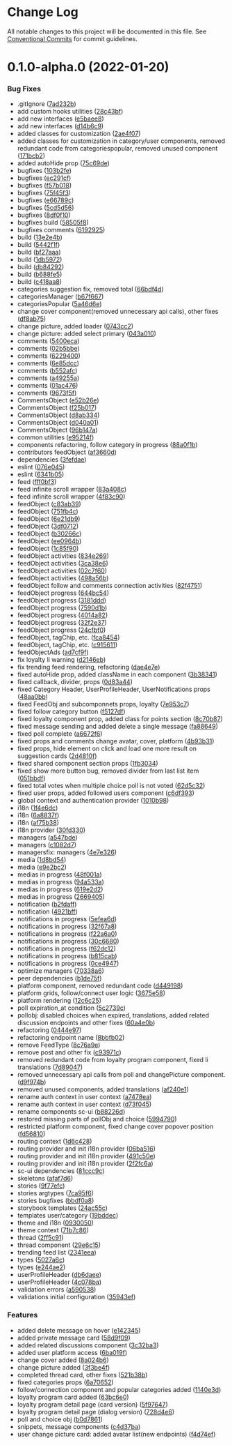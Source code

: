 # Change Log

All notable changes to this project will be documented in this file.
See [Conventional Commits](https://conventionalcommits.org) for commit guidelines.

# 0.1.0-alpha.0 (2022-01-20)


### Bug Fixes

* .gitIgnore ([7ad232b](https://github.com/selfcommunity/community-ui/commit/7ad232bf35851b1fcf6c0e06229618bd48127985))
* add custom hooks utilities ([28c43bf](https://github.com/selfcommunity/community-ui/commit/28c43bf16be4b441ea304ee681fb0dd74706330c))
* add new interfaces ([e5baee8](https://github.com/selfcommunity/community-ui/commit/e5baee87cbf54d0f4d6543d0c8bf6e5a08024a75))
* add new interfaces ([d14b6c9](https://github.com/selfcommunity/community-ui/commit/d14b6c9b253637a7fd9957fe5ae53bbfbb032fe5))
* added  classes for customization ([2ae4f07](https://github.com/selfcommunity/community-ui/commit/2ae4f078ceb9a701ffc778b942630b0b192575eb))
* added  classes for customization in category/user components, removed redundant code from categoriespopular, removed unused component ([171bcb2](https://github.com/selfcommunity/community-ui/commit/171bcb22a3179cb7aba35e7233bf148f27e1439b))
* added autoHide prop ([75c69de](https://github.com/selfcommunity/community-ui/commit/75c69de939fbae6445b217c89143631bb38b3bac))
* bugfixes ([103b2fe](https://github.com/selfcommunity/community-ui/commit/103b2fef19ee8e791d051339054e478320f8347d))
* bugfixes ([ec291cf](https://github.com/selfcommunity/community-ui/commit/ec291cfd6e5338e0540876c903eb42659d77a6d5))
* bugfixes ([f57b018](https://github.com/selfcommunity/community-ui/commit/f57b0183f28de70747de7946c15f30d867da6065))
* bugfixes ([75f45f3](https://github.com/selfcommunity/community-ui/commit/75f45f369aee76511c6628f608af11f14692dacc))
* bugfixes ([e66789c](https://github.com/selfcommunity/community-ui/commit/e66789c201dd991b25ec05c2933827b56ec99acc))
* bugfixes ([5cd5d56](https://github.com/selfcommunity/community-ui/commit/5cd5d567e792d76156461d7f01066dc3e82e07a6))
* bugfixes ([8df0f10](https://github.com/selfcommunity/community-ui/commit/8df0f10d13dbbcef3348a60a5bd5e35858d85556))
* bugfixes build ([58505f8](https://github.com/selfcommunity/community-ui/commit/58505f8323af6bfad0fcfe0fd203e0e8a5d9edf8))
* bugfixes comments ([6192925](https://github.com/selfcommunity/community-ui/commit/6192925e58ce07b2da15ec29dfb7d6be943a7a06))
* build ([13e2e4b](https://github.com/selfcommunity/community-ui/commit/13e2e4be6a3c7c4b5cabd1f0c52c3e5cc1e1ee1e))
* build ([5442f1f](https://github.com/selfcommunity/community-ui/commit/5442f1fbb41a729f265a491dda1eacc462ed0939))
* build ([bf27aaa](https://github.com/selfcommunity/community-ui/commit/bf27aaa8f7218feb633e303ca6e6f1aa83b3a2ce))
* build ([1db5972](https://github.com/selfcommunity/community-ui/commit/1db597289395a53fe423719d6066956ecd0441d5))
* build ([db84292](https://github.com/selfcommunity/community-ui/commit/db8429266ae1ddb07e9e984ad309b846df4a593e))
* build ([b688fe5](https://github.com/selfcommunity/community-ui/commit/b688fe5de65d925e3282c8f0627400308e284525))
* build ([c418aa8](https://github.com/selfcommunity/community-ui/commit/c418aa827f73c72389b88404e65d1f4b8f8c0bba))
* categories suggestion fix, removed total ([66bdf4d](https://github.com/selfcommunity/community-ui/commit/66bdf4dbf60eff83a78690ce080c5f20e27cc5b0))
* categoriesManager ([b67f667](https://github.com/selfcommunity/community-ui/commit/b67f6678d58e51c8fa66491a4fcc0747499b4eb1))
* categoriesPopular ([5a46d6e](https://github.com/selfcommunity/community-ui/commit/5a46d6e4b4fc5618122b5730e9f99a0c1d2d90fc))
* change cover component(removed unnecessary api calls), other fixes ([df8ab75](https://github.com/selfcommunity/community-ui/commit/df8ab753c6d00f35176c9e7bcf1f69adadc71070))
* change picture, added loader ([0743cc2](https://github.com/selfcommunity/community-ui/commit/0743cc28da3ef9aae2dfe6c387d7b2e5dbde4c67))
* change picture: added select primary ([043a010](https://github.com/selfcommunity/community-ui/commit/043a010ff8133be1a131e876e5a1fe58d26df039))
* comments ([5400eca](https://github.com/selfcommunity/community-ui/commit/5400ecab21baf4c955e491dbd7f3f5f0dcf6f8c1))
* comments ([02b5bbe](https://github.com/selfcommunity/community-ui/commit/02b5bbeaeb1ae7e4f3390403c011ffce4d291959))
* comments ([6229400](https://github.com/selfcommunity/community-ui/commit/6229400ccc0d3e6afd74d03aa3a6a91367fbf381))
* comments ([6e85dcc](https://github.com/selfcommunity/community-ui/commit/6e85dcc4fe00c210f5922e17dc4991c57c7bc734))
* comments ([b552afc](https://github.com/selfcommunity/community-ui/commit/b552afc12a6da2f7ad9a36b4db1fad7dc284baff))
* comments ([a49255a](https://github.com/selfcommunity/community-ui/commit/a49255a28dfa54bbce86af73a424de21cf1bbcf2))
* comments ([01ac476](https://github.com/selfcommunity/community-ui/commit/01ac476d384106692cb9842097bad070c2d7b3a6))
* comments ([9673f5f](https://github.com/selfcommunity/community-ui/commit/9673f5f21d1d860cc642b6db097f6b5f08919c08))
* CommentsObject ([e52b26e](https://github.com/selfcommunity/community-ui/commit/e52b26eee2737e99781e83f5edda1566676be881))
* CommentsObject ([f25b017](https://github.com/selfcommunity/community-ui/commit/f25b017480d9acade51126fb8fd9489257759f73))
* CommentsObject ([d8ab334](https://github.com/selfcommunity/community-ui/commit/d8ab3343a10217a633e4ef7e7d6dd90a2821bb85))
* CommentsObject ([d040a01](https://github.com/selfcommunity/community-ui/commit/d040a011d52f624326516d3aebbd7fd2eb2bf5d8))
* CommentsObject ([96b147a](https://github.com/selfcommunity/community-ui/commit/96b147a3fe51845d6fbdbb359ca8e08dd87675e4))
* common utilities ([e95214f](https://github.com/selfcommunity/community-ui/commit/e95214f05c82fc7b866d32616e410854ac38cf32))
* components refactoring, follow category in progress ([88a0f1b](https://github.com/selfcommunity/community-ui/commit/88a0f1b94ef0a6f0d85a594d7628959d472267fa))
* contributors feedObject ([af3660d](https://github.com/selfcommunity/community-ui/commit/af3660dabad7c6be77bdb087ad3bfc476eeb6961))
* dependencies ([3fefdae](https://github.com/selfcommunity/community-ui/commit/3fefdae435f9bf27e68f78261327a1af7860aa19))
* eslint ([076e045](https://github.com/selfcommunity/community-ui/commit/076e0450e1cceaea0bf535f1d940f0e4b6f5e4db))
* eslint ([6341b05](https://github.com/selfcommunity/community-ui/commit/6341b056707a3d7a90b41309dd533ad03c808267))
* feed ([fff0bf3](https://github.com/selfcommunity/community-ui/commit/fff0bf3ee714c2e2f1f4fa712c7dfdb06a8bb026))
* feed infinite scroll wrapper ([83a408c](https://github.com/selfcommunity/community-ui/commit/83a408c8883fa9c76b7b1d19c86889504b9198c1))
* feed infinite scroll wrapper ([4f83c90](https://github.com/selfcommunity/community-ui/commit/4f83c903f626c7666926019d4779e7782af3c3aa))
* feedObject ([c83ab39](https://github.com/selfcommunity/community-ui/commit/c83ab39324ae1375c92201fc0cca7164a65a7493))
* feedObject ([751fb4c](https://github.com/selfcommunity/community-ui/commit/751fb4c3c872848b5b791f2cbe691627cecb6639))
* feedObject ([6e21db9](https://github.com/selfcommunity/community-ui/commit/6e21db9723e34f86d6557db02a2585b8172c7619))
* feedObject ([3df0712](https://github.com/selfcommunity/community-ui/commit/3df0712a2666944a6211952f6710eede488265ef))
* feedObject ([b30266c](https://github.com/selfcommunity/community-ui/commit/b30266c9ee5feee61ac20e52727b9c3441c092fd))
* feedObject ([ee0964b](https://github.com/selfcommunity/community-ui/commit/ee0964b4e9f7036c9c11a2cbba62845f53c4d530))
* feedObject ([1c85f90](https://github.com/selfcommunity/community-ui/commit/1c85f90f8453e102f133696dcbabcc0b51bb4f2b))
* feedObject activities ([834e269](https://github.com/selfcommunity/community-ui/commit/834e269430dccfbf5c4497683a5f69694120de3c))
* feedObject activities ([3ca38e6](https://github.com/selfcommunity/community-ui/commit/3ca38e6fcfad834a2fc860a3616c7275f30637d8))
* feedObject activities ([02c7f60](https://github.com/selfcommunity/community-ui/commit/02c7f60a99f36b78e1ce156492163414a133ae72))
* feedObject activities ([498a56b](https://github.com/selfcommunity/community-ui/commit/498a56b754b4ac79ec849bfc4adf52fd68c42506))
* feedObject follow and comments connection activities ([82f4751](https://github.com/selfcommunity/community-ui/commit/82f47512259caedae306a4d4c11851254e342dca))
* feedObject progress ([644bc54](https://github.com/selfcommunity/community-ui/commit/644bc54dafe8b0f1056c91cbcb4c5d2393145906))
* feedObject progress ([3181ddd](https://github.com/selfcommunity/community-ui/commit/3181ddda5bf0db266234dbd59dc167dd5d382144))
* feedObject progress ([7590d1b](https://github.com/selfcommunity/community-ui/commit/7590d1b222848728f4d4ac88c37108419b3a6382))
* feedObject progress ([4014a82](https://github.com/selfcommunity/community-ui/commit/4014a82e7cadfac0bd813ea8251cd83d3cf467a7))
* feedObject progress ([32f2e37](https://github.com/selfcommunity/community-ui/commit/32f2e3764d5cfda64b71e06f8cad61ede9ec8f79))
* feedObject progress ([24cfbf0](https://github.com/selfcommunity/community-ui/commit/24cfbf05ec356715354eec6e29ffe315135a061c))
* feedObject, tagChip, etc. ([fca8454](https://github.com/selfcommunity/community-ui/commit/fca845462c1c0f5d1be070933299670809e4d076))
* feedObject, tagChip, etc. ([c915611](https://github.com/selfcommunity/community-ui/commit/c91561193cea023fda0054305f7bc8637e567933))
* feedObjectAds ([ad7cf9f](https://github.com/selfcommunity/community-ui/commit/ad7cf9fdb20cc6954eceed162d59f224a1350739))
* fix loyalty li warning ([d2146eb](https://github.com/selfcommunity/community-ui/commit/d2146eb4dcdf27ba53a970954b8f5e86f93379e6))
* fix trending feed rendering, refactoring ([dae4e7e](https://github.com/selfcommunity/community-ui/commit/dae4e7ef13bb84f8affeaddf45800b07cfd7896c))
* fixed autoHide prop, added className in each component ([3b38341](https://github.com/selfcommunity/community-ui/commit/3b38341de4db714804f05d0e2f978fd1eb74b6f5))
* fixed callback, divider, props ([0d83a44](https://github.com/selfcommunity/community-ui/commit/0d83a44b6d6bfdab6da296ae17db4c53fe3ce87b))
* fixed Category Header, UserProfileHeader, UserNotifications props ([48aa0bb](https://github.com/selfcommunity/community-ui/commit/48aa0bbbb624007ad5301dcbd718fed34073ffa9))
* fixed FeedObj and subcomponnets props, loyalty ([7e953c7](https://github.com/selfcommunity/community-ui/commit/7e953c7615196942031f54e55b283a396f891396))
* fixed follow category button ([f5127df](https://github.com/selfcommunity/community-ui/commit/f5127df1ab9bc6f0ee313854df79fc951a9f1923))
* fixed loyalty component prop, added class for points section ([8c70b87](https://github.com/selfcommunity/community-ui/commit/8c70b8744cd92d070623e073867a383fcd52d035))
* fixed message sending and added delete a single message ([fa88649](https://github.com/selfcommunity/community-ui/commit/fa886492a758913310d20cd46b806c16777aeaf9))
* fixed poll complete ([a6672f6](https://github.com/selfcommunity/community-ui/commit/a6672f6ebb2dc7267f0b064f4085b7a94b26553e))
* fixed props and comments change avatar, cover, platform ([4b93b31](https://github.com/selfcommunity/community-ui/commit/4b93b3168f0c6be0dc19d670870ec4ad5757f26c))
* fixed props, hide element on click and load one more result on suggestion cards ([2d4810f](https://github.com/selfcommunity/community-ui/commit/2d4810fe9c4eb56f3472c069397c2304a18c6e63))
* fixed shared component section props ([1fb3034](https://github.com/selfcommunity/community-ui/commit/1fb30346c2c5a951b7aaf52c183663aa810211d6))
* fixed show more button bug, removed divider from last list item ([051bbdf](https://github.com/selfcommunity/community-ui/commit/051bbdf4fe6a495cc2f30c4c44d61bc3e9a85f6a))
* fixed total votes when multiple choice poll is not voted ([62d5c32](https://github.com/selfcommunity/community-ui/commit/62d5c32c732fa44291d89f097cf3e108aea977d7))
* fixed user props, added followed users component ([c6df393](https://github.com/selfcommunity/community-ui/commit/c6df393fa218f5af71656cc3f7ebd19af1420393))
* global context and authentication provider ([1010b98](https://github.com/selfcommunity/community-ui/commit/1010b988f12350da780aa0311374b7e2afe13138))
* i18n ([1f4e6dc](https://github.com/selfcommunity/community-ui/commit/1f4e6dc5c3c098f9512e68d1ed09eee526695787))
* i18n ([6a8837f](https://github.com/selfcommunity/community-ui/commit/6a8837f82f3c8753c4bb272651db8660600d99c8))
* i18n ([af75b38](https://github.com/selfcommunity/community-ui/commit/af75b381eebaa836ef18c2a205947b80f5afbb4a))
* i18n provider ([30fd330](https://github.com/selfcommunity/community-ui/commit/30fd33001311ba98ab3410629bd1f26ee176ddb1))
* managers ([a547bde](https://github.com/selfcommunity/community-ui/commit/a547bde56993ca13e60c7f0b5c541a2f4eac73ac))
* managers ([c1082d7](https://github.com/selfcommunity/community-ui/commit/c1082d7a48acbbe5b33172d79f0fbc16663aeaea))
* managersfix: managers ([4e7e326](https://github.com/selfcommunity/community-ui/commit/4e7e3262b0cd8c8e91371bc11b1a1a9ec7513d42))
* media ([1d8bd54](https://github.com/selfcommunity/community-ui/commit/1d8bd5447c5e952ab3cc3577fb50ed503a94ae68))
* media ([e9e2bc2](https://github.com/selfcommunity/community-ui/commit/e9e2bc203d58b5688e0e0f86929f8db775e41538))
* medias in progress ([48f001a](https://github.com/selfcommunity/community-ui/commit/48f001a203ad1b84e6662ee5eaf04162c30b9bad))
* medias in progress ([94a533a](https://github.com/selfcommunity/community-ui/commit/94a533adc76545ad909dbd2b9bd8c117acb5b435))
* medias in progress ([619e2d2](https://github.com/selfcommunity/community-ui/commit/619e2d2f4da78e0309d933170575ae996296fd72))
* medias in progress ([2669405](https://github.com/selfcommunity/community-ui/commit/2669405c18e3ed8370aeea86b56f493b20b330b4))
* notification ([b2fdaff](https://github.com/selfcommunity/community-ui/commit/b2fdafff1447da927464112accfe419429a06530))
* notification ([4921bff](https://github.com/selfcommunity/community-ui/commit/4921bffe7ff28ca1f2d0416cff5981b10480371a))
* notifications in progress ([5efea6d](https://github.com/selfcommunity/community-ui/commit/5efea6d1c4f3e33438b310ca85a058f870ff9ec1))
* notifications in progress ([32f67a8](https://github.com/selfcommunity/community-ui/commit/32f67a80398193bb80b47514ebbea9fb3dce372a))
* notifications in progress ([f22a6a0](https://github.com/selfcommunity/community-ui/commit/f22a6a0bc0ac275e57e9183d17a26bacde7a1e1d))
* notifications in progress ([30c6680](https://github.com/selfcommunity/community-ui/commit/30c668062727183861335bb5fdc842cdc0dca7ff))
* notifications in progress ([f62dc12](https://github.com/selfcommunity/community-ui/commit/f62dc12fe2c953a1f78f0bbbd8684e275cbb34d5))
* notifications in progress ([b815cab](https://github.com/selfcommunity/community-ui/commit/b815cab8ce6388a4c3106510bb6939afec2bbe40))
* notifications in progress ([0ce4947](https://github.com/selfcommunity/community-ui/commit/0ce4947129e14855b29cb97c9d9cf76e262e8c98))
* optimize managers ([70338a6](https://github.com/selfcommunity/community-ui/commit/70338a61f5f7249bc633f4df72589195bcd3d9a8))
* peer dependencies ([b1de75f](https://github.com/selfcommunity/community-ui/commit/b1de75f9f3ce624933a8f4d1a13522f923f01fee))
* platform component, removed redundant code ([d449198](https://github.com/selfcommunity/community-ui/commit/d4491987b5cb7af9c9c1c236bf8f160573fa49c9))
* platform grids, follow/connect user logic ([3675e58](https://github.com/selfcommunity/community-ui/commit/3675e58dd4967501a95212da27f3f018a13b42cc))
* platform rendering ([12c6c25](https://github.com/selfcommunity/community-ui/commit/12c6c257f57b8ca073bf5b923cce06029cfeda25))
* poll expiration_at condition ([5c2739c](https://github.com/selfcommunity/community-ui/commit/5c2739c7c60e7d98cb3f9338fd19faa37ca907e4))
* pollobj: disabled choices when expired, translations, added related discussion endpoints and other fixes ([60a4e0b](https://github.com/selfcommunity/community-ui/commit/60a4e0b851ee2dc71c6a6a3b3b7fd733e2f713de))
* refactoring ([0444e97](https://github.com/selfcommunity/community-ui/commit/0444e97e019859e6a52be419fa99ecbf75933e1e))
* refactoring endpoint name ([8bbfb02](https://github.com/selfcommunity/community-ui/commit/8bbfb0203aea1d2e6bcf586ba1d32eb981ec25ff))
* remove FeedType ([8c76a9e](https://github.com/selfcommunity/community-ui/commit/8c76a9e64352bd7f1e2eab8bf3e45da3c787de31))
* remove post and other fix ([c93971c](https://github.com/selfcommunity/community-ui/commit/c93971ceddff400f3c9ff5776d79f812aea8cd98))
* removed redundant code from loyalty program component, fixed li translations ([7d89047](https://github.com/selfcommunity/community-ui/commit/7d8904731646a6c1a8a729d07edbb816939b0bb7))
* removed unnecessary api calls from poll and changePicture component. ([d9f974b](https://github.com/selfcommunity/community-ui/commit/d9f974b584ae9bc8cf1be9906f0c7422227fcb3c))
* removed unused components, added translations ([af240e1](https://github.com/selfcommunity/community-ui/commit/af240e149304dc2147676ba860b393154f1ea4db))
* rename auth context in user context ([a7478ea](https://github.com/selfcommunity/community-ui/commit/a7478ea73ac953dc60c8ac7ef59cbdbf244def17))
* rename auth context in user context ([d73f045](https://github.com/selfcommunity/community-ui/commit/d73f045eee8fb05023d078e46468612cc0cb28d2))
* rename components sc-ui ([b88226d](https://github.com/selfcommunity/community-ui/commit/b88226d01a01e741018d2cfb47645a43c64fa1c3))
* restored missing parts of pollObj and choice ([5994790](https://github.com/selfcommunity/community-ui/commit/59947900b4025ba53fd683f3a69b78b8ec149acc))
* restricted platform component, fixed change cover popover position ([fd56810](https://github.com/selfcommunity/community-ui/commit/fd56810751e85c0fc6148746f50403bb8e75c567))
* routing context ([1d6c428](https://github.com/selfcommunity/community-ui/commit/1d6c4281e8703b68717b30669ac3675774ed17a0))
* routing provider and init i18n provider ([06ba516](https://github.com/selfcommunity/community-ui/commit/06ba516c7684046f74aab31911cd1a3302c162fc))
* routing provider and init i18n provider ([491c50e](https://github.com/selfcommunity/community-ui/commit/491c50e9bde0f53ef6ef08e35e8d7c2055d8222a))
* routing provider and init i18n provider ([2f2fc6a](https://github.com/selfcommunity/community-ui/commit/2f2fc6ad5031779404e25e75e4625460d9fedae1))
* sc-ui dependencies ([81ccc9c](https://github.com/selfcommunity/community-ui/commit/81ccc9ca79c215a93a821510ace4f8b3e3ea1807))
* skeletons ([afaf7d6](https://github.com/selfcommunity/community-ui/commit/afaf7d63a24b50a7995a8394577f896707496e2b))
* stories ([9f77efc](https://github.com/selfcommunity/community-ui/commit/9f77efc0a75c6fee604aa3bfaabdf95ea2e1ffe0))
* stories argtypes ([7ca95f6](https://github.com/selfcommunity/community-ui/commit/7ca95f6b4954871696387408228ee27e03f1a3cf))
* stories bugfixes ([bbdf0a8](https://github.com/selfcommunity/community-ui/commit/bbdf0a83c11b70b8093d7dd7bb3884bef52095c5))
* storybook templates ([24ac55c](https://github.com/selfcommunity/community-ui/commit/24ac55c1d7d153540b5cc66a4722bbde3c0cd50d))
* templates user/category ([19bddec](https://github.com/selfcommunity/community-ui/commit/19bddec6c63a05adecda86ada8f76fc9f67179d2))
* theme and i18n ([0930050](https://github.com/selfcommunity/community-ui/commit/0930050ed9ce34c3c1e7e974e708fa265bceccb6))
* theme context ([71b7c86](https://github.com/selfcommunity/community-ui/commit/71b7c86a790dc6b6ec0ffb567ee534a89d44fe19))
* thread ([2ff5c91](https://github.com/selfcommunity/community-ui/commit/2ff5c913fe2c9c688d7db1d6286fa16bcda8a595))
* thread component ([29e6c15](https://github.com/selfcommunity/community-ui/commit/29e6c151e5bb915bfa2cf19a678fbaf836674c09))
* trending feed list ([2341eea](https://github.com/selfcommunity/community-ui/commit/2341eea339970bca06e24fb6d03643425913c29a))
* types ([5027a6c](https://github.com/selfcommunity/community-ui/commit/5027a6ccf070f918167a773b4114bc26efe4e0f0))
* types ([e244ae2](https://github.com/selfcommunity/community-ui/commit/e244ae24944927ee671297d948850aa0f8817117))
* userProfileHeader ([db6daee](https://github.com/selfcommunity/community-ui/commit/db6daee6d71a23631b828ec4786866db6368ef9d))
* userProfileHeader ([4c078ba](https://github.com/selfcommunity/community-ui/commit/4c078baf7a92db8670226b225a392714a03b36c3))
* validation errors ([a590538](https://github.com/selfcommunity/community-ui/commit/a590538359628bf09723e547a6d75c351d4c05a7))
* validations initial configuration ([35943ef](https://github.com/selfcommunity/community-ui/commit/35943ef698f2308fb6090280fb4a67d8a5a09817))


### Features

* added delete message on hover ([e142345](https://github.com/selfcommunity/community-ui/commit/e142345a437f4e6b90d5005386bef7056a4b7441))
* added private message card ([58d9f09](https://github.com/selfcommunity/community-ui/commit/58d9f09436a1e863b4d7fedd871d3ab9f116dda6))
* added related discussions component ([3c32ba3](https://github.com/selfcommunity/community-ui/commit/3c32ba32fe42958b4d81941167a67e8bdfb2ffb7))
* added user platform access ([6ba019f](https://github.com/selfcommunity/community-ui/commit/6ba019f918eeaad25be0a7a7b9252621e77f89d8))
* change cover added ([8a024b6](https://github.com/selfcommunity/community-ui/commit/8a024b63eed027cd0710cbd9a83cd715aba8bdad))
* change picture added ([3f3be4f](https://github.com/selfcommunity/community-ui/commit/3f3be4f1e81ff4df170fffa7267dd6f7b28e794f))
* completed thread card, other fixes ([521b38b](https://github.com/selfcommunity/community-ui/commit/521b38b772e908fdad18acf5747aa6676689cb3c))
* fixed categories props ([6a70652](https://github.com/selfcommunity/community-ui/commit/6a70652a1e0509dd643238d7944d8b2f77eae5a5))
* follow/connection component and popular categories added ([1140e3d](https://github.com/selfcommunity/community-ui/commit/1140e3d10c2cecf0ef69d78a8d925dec8b5e0ea6))
* loyalty program card added ([63bc6e0](https://github.com/selfcommunity/community-ui/commit/63bc6e06e48009e51a29be85296a5be3b8044f95))
* loyalty program detail page (card version) ([5f97647](https://github.com/selfcommunity/community-ui/commit/5f9764725c472c8c8c9b077682a18f355c68f217))
* loyalty program detail page (dialog version) ([728d4e6](https://github.com/selfcommunity/community-ui/commit/728d4e61454960df91b2476289917a87759776f7))
* poll and choice obj ([b0d7861](https://github.com/selfcommunity/community-ui/commit/b0d786169ceeb01102f13987d3c39b6c14ce8896))
* snippets, message components ([c4d37ba](https://github.com/selfcommunity/community-ui/commit/c4d37baa704d9974324c76c2bec60e07506c4abc))
* user change picture card: added avatar list(new endpoints) ([f4d74ef](https://github.com/selfcommunity/community-ui/commit/f4d74ef88dd241673763f639581e0ba7d2f3bb99))
